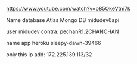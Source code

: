 https://www.youtube.com/watch?v=o85OkeVtm7k


Name database Atlas Mongo DB 
midudev6api

user midudev
contra: pechanR1.2CHANCHAN

name app heroku
sleepy-dawn-39466


only this ip add: 172.225.139.113/32